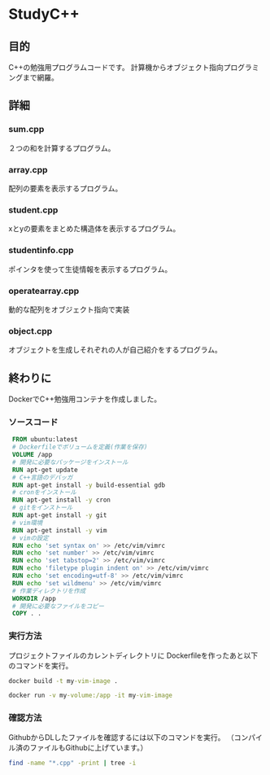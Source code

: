 # StudyC++
## 目的
C++の勉強用プログラムコードです。
計算機からオブジェクト指向プログラミングまで網羅。
## 詳細
### sum.cpp
２つの和を計算するプログラム。
### array.cpp
配列の要素を表示するプログラム。
### student.cpp
xとyの要素をまとめた構造体を表示するプログラム。
### studentinfo.cpp
ポインタを使って生徒情報を表示するプログラム。
### operatearray.cpp
動的な配列をオブジェクト指向で実装
### object.cpp
オブジェクトを生成しそれぞれの人が自己紹介をするプログラム。
## 終わりに
DockerでC++勉強用コンテナを作成しました。
### ソースコード
```Dockerfile
 FROM ubuntu:latest
 # Dockerfileでボリュームを定義(作業を保存)
 VOLUME /app
 # 開発に必要なパッケージをインストール
 RUN apt-get update
 # C++言語のデバッガ
 RUN apt-get install -y build-essential gdb
 # cronをインストール 
 RUN apt-get install -y cron
 # gitをインストール
 RUN apt-get install -y git
 # vim環境
 RUN apt-get install -y vim
 # vimの設定
 RUN echo 'set syntax on' >> /etc/vim/vimrc
 RUN echo 'set number' >> /etc/vim/vimrc
 RUN echo 'set tabstop=2' >> /etc/vim/vimrc
 RUN echo 'filetype plugin indent on' >> /etc/vim/vimrc
 RUN echo 'set encoding=utf-8' >> /etc/vim/vimrc
 RUN echo 'set wildmenu' >> /etc/vim/vimrc
 # 作業ディレクトリを作成
 WORKDIR /app
 # 開発に必要なファイルをコピー
 COPY . .
```
### 実行方法
プロジェクトファイルのカレントディレクトリに
Dockerfileを作ったあと以下のコマンドを実行。
```cmd
docker build -t my-vim-image .
```
```cmd
docker run -v my-volume:/app -it my-vim-image
```
### 確認方法
GithubからDLしたファイルを確認するには以下のコマンドを実行。
（コンパイル済のファイルもGithubに上げています。）
```bash
find -name "*.cpp" -print | tree -i
```
